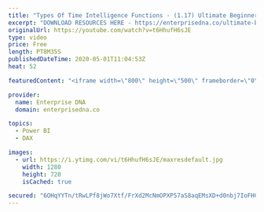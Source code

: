 ```yaml
---
title: "Types Of Time Intelligence Functions - (1.17) Ultimate Beginners Guide to DAX 2020"
excerpt: "DOWNLOAD RESOURCES HERE - https://enterprisedna.co/ultimate-beginners-guide-to-dax-resource-downloads/ START FROM THE BEGINNING - https://www.youtube.com/playlist?list=PL1myWUzvmmDGmLfty3BDluz8nzme1dZxg  Follow along to the beginners guide DAX tutorials by using the demo data available for download."
originalUrl: https://youtube.com/watch?v=t6HhufH6sJE
type: video
price: Free
length: PT8M35S
publishedDateTime: 2020-05-01T11:04:53Z
heat: 52

featuredContent: "<iframe width=\"800\" height=\"500\" frameborder=\"0\" src=\"https://www.youtube.com/embed/t6HhufH6sJE\" allow=\"accelerometer; autoplay; encrypted-media; gyroscope; picture-in-picture\" allowfullscreen></iframe>"

provider:
  name: Enterprise DNA
  domain: enterprisedna.co

topics:
  - Power BI
  - DAX

images:
  - url: https://i.ytimg.com/vi/t6HhufH6sJE/maxresdefault.jpg
    width: 1280
    height: 720
    isCached: true

secured: "6OHqYYTn/tRwLPf8jWo7Xtf/FrXd2McNmOPXP57aS8aqEMsXD+d0nbj7IoFHCl87gJM00/vzzxCQMPE13pKBWC4sUuaRngRfr69adAjcXNbi1Rq57CN4BuOuHH/93w/xyDy91E9FwJ+PTKGdMD3cU39PJMMscVJfhUr1wFA9Y/sj02Tctbx6ckgmdUSDqfDJDJ3ycSIhgkcTv5q6XiytO+hEEoKR4pwexFkggpvApM9cosaOoRjOuGbBgh3VPY7otg7QQBfMKE7b1EHYzk/GPuobyceBsrBwxj4lN989xHFgawdXI9NSHPCqJGQlB4rrget5C4k3dl6CZiI6d5+e6JVwRrdkbaILyCdePb4wIFVNz8Q6RMZ+9T44fn3d118qkV1X8rwywftBHrXflMEWzGVcC1g2Vizh49Hvg0F3BwY=;VCtlIy8Q+Mu0ejm6cEkD1w=="
---
```


